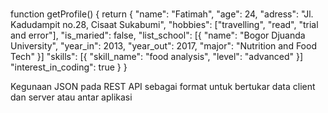 # 
function getProfile()
{
    return {
        "name": "Fatimah",
        "age": 24,
        "adress": "Jl. Kadudampit no.28, Cisaat Sukabumi",
        "hobbies": ["travelling", "read", "trial and error"],
        "is_maried": false,
        "list_school": [{
            "name": "Bogor Djuanda University",
            "year_in": 2013,
            "year_out": 2017,
            "major": "Nutrition and Food Tech"
        }]
        "skills": [{
            "skill_name": "food analysis",
            "level": "advanced"
        }]
        "interest_in_coding": true
    }
}


Kegunaan JSON pada REST API sebagai format untuk bertukar data client dan server atau antar aplikasi
